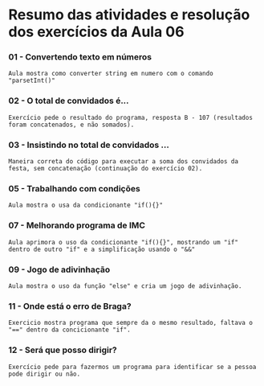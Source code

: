 # Resumo das atividades e resolução dos exercícios da Aula 06 #

### 01 - Convertendo texto em números ###
    Aula mostra como converter string em numero com o comando "parsetInt()"


### 02 - O total de convidados é... ###
    Exercício pede o resultado do programa, resposta B - 107 (resultados foram concatenados, e não somados).


### 03 - Insistindo no total de convidados ... ### 
    Maneira correta do código para executar a soma dos convidados da festa, sem concatenação (continuação do exercício 02).


### 05 - Trabalhando com condições ####
    Aula mostra o usa da condicionante "if(){}"


### 07 - Melhorando programa de IMC ####
    Aula aprimora o uso da condicionante "if(){}", mostrando um "if" dentro de outro "if" e a simplificação usando o "&&"


### 09 - Jogo de adivinhação ####
    Aula mostra o uso da função "else" e cria um jogo de adivinhação.


### 11 - Onde está o erro de Braga? ###
    Exercicio mostra programa que sempre da o mesmo resultado, faltava o "==" dentro da concicionante "if".


### 12 - Será que posso dirigir?  ###    
    Exercício pede para fazermos um programa para identificar se a pessoa pode dirigir ou não.